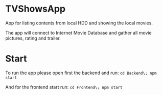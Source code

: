 # TVShowsApp

App for listing contents from local HDD and showing the local movies.

The app will connect to Internet Movie Database and gather all movie pictures, rating and trailer.

# Start

To run the app please open first the backend and run:
`cd Backend\; npm start`

And for the frontend start run:
`cd Frontend\; npm start`
